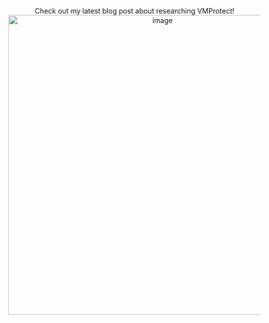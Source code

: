 <div align="center">
  Check out my latest blog post about researching VMProtect!
<!--   <a href="https://vxcall.github.io/posts/vmprotect-research/"><img width="600" alt="image" src="https://github.com/user-attachments/assets/caf17307-1705-4119-bcd0-9052c7cf2649"></a> -->
  <a href="https://vxcall.github.io/posts/vmprotect-research/"><img width="600" alt="image" src="https://github.com/user-attachments/assets/4ee9aa88-e555-4e46-8d7d-44a3f137e722"></a>
</div>
